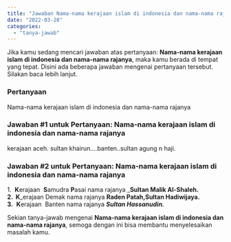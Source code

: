 ```yaml
---
title: "Jawaban Nama-nama kerajaan islam di indonesia dan nama-nama rajanya"
date: "2022-03-28"
categories: 
  - "tanya-jawab"
---
```


Jika kamu sedang mencari jawaban atas pertanyaan: **Nama-nama kerajaan islam di indonesia dan nama-nama rajanya**, maka kamu berada di tempat yang tepat. Disini ada beberapa jawaban mengenai pertanyaan tersebut. Silakan baca lebih lanjut.

### Pertanyaan

Nama-nama kerajaan islam di indonesia dan nama-nama rajanya

### Jawaban #1 untuk Pertanyaan: Nama-nama kerajaan islam di indonesia dan nama-nama rajanya

kerajaan aceh. sultan khairun....banten..sultan agung n haji.

### Jawaban #2 untuk Pertanyaan: Nama-nama kerajaan islam di indonesia dan nama-nama rajanya

1\.  **K**erajaan  **S**amudra **P**asai nama rajanya _**Sultan Malik Al-Shaleh.  
2\.  K**_erajaan Demak nama rajanya **Raden Patah,Sultan Hadiwijaya.  
3.**  **K**erajaan  Banten nama rajanya **_Sultan Hassanudin._**

Sekian tanya-jawab mengenai **Nama-nama kerajaan islam di indonesia dan nama-nama rajanya**, semoga dengan ini bisa membantu menyelesaikan masalah kamu.
